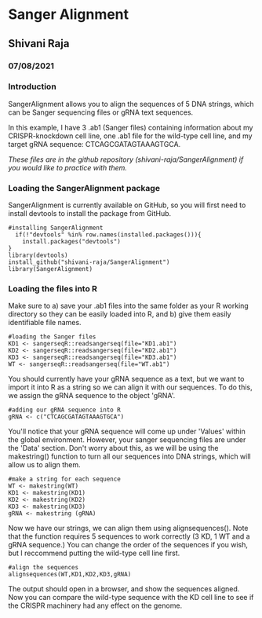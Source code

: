 # Sanger Alignment
## Shivani Raja
### 07/08/2021

### Introduction 

SangerAlignment allows you to align the sequences of 5 DNA strings, which can be Sanger sequencing files or gRNA text sequences.   

In this example, I have 3 .ab1 (Sanger files) containing information about my CRISPR-knockdown cell line, one .ab1 file for the wild-type cell line, and my target gRNA sequence: CTCAGCGATAGTAAAGTGCA.   
 
*These files are in the github repository (shivani-raja/SangerAlignment) if you would like to practice with them.*  

### Loading the SangerAlignment package

SangerAlignment is currently available on GitHub, so you will first need to install devtools to install the package from GitHub.

```{r}
#installing SangerAlignment
  if(!"devtools" %in% row.names(installed.packages())){
    install.packages("devtools")
}
library(devtools)
install_github("shivani-raja/SangerAlignment")
library(SangerAlignment)
```

### Loading the files into R

Make sure to a) save your .ab1 files into the same folder as your R working directory so they can be easily loaded into R, and b) give them easily identifiable file names.

```{r}
#loading the Sanger files 
KD1 <- sangerseqR::readsangerseq(file="KD1.ab1")
KD2 <- sangerseqR::readsangerseq(file="KD2.ab1")
KD3 <- sangerseqR::readsangerseq(file="KD3.ab1")
WT <- sangerseqR::readsangerseq(file="WT.ab1")
```

You should currently have your gRNA sequence as a text, but we want to import it into R as a string so we can align it with our sequences. To do this, we assign the gRNA sequence to the object 'gRNA'.

```{r}
#adding our gRNA sequence into R
gRNA <- c("CTCAGCGATAGTAAAGTGCA")
```

You'll notice that your gRNA sequence will come up under 'Values' within the global environment. However, your sanger sequencing files are under the 'Data' section. Don't worry about this, as we will be using the makestring() function to turn all our sequences into DNA strings, which will allow us to align them.

```{r}
#make a string for each sequence
WT <- makestring(WT)
KD1 <- makestring(KD1)
KD2 <- makestring(KD2)
KD3 <- makestring(KD3)
gRNA <- makestring (gRNA)
```

Now we have our strings, we can align them using alignsequences(). Note that the function requires 5 sequences to work correctly (3 KD, 1 WT and a gRNA sequence.) You can change the order of the sequences if you wish, but I reccommend putting the wild-type cell line first.

```{r}
#align the sequences
alignsequences(WT,KD1,KD2,KD3,gRNA)
```

The output should open in a browser, and show the sequences aligned. Now you can compare the wild-type sequence with the KD cell line to see if the CRISPR machinery had any effect on the genome.

